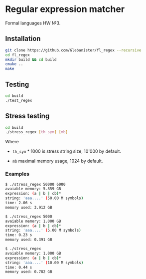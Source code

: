 # Regular expression matcher

Formal languages HW №3.

## Installation

```bash
git clone https://github.com/Glebanister/fl_regex --recursive
cd fl_regex
mkdir build && cd build
cmake ..
make
```

## Testing

```bash
cd build
./test_regex
```

## Stress testing

```bash
cd build
./stress_regex [th_sym] [mb]
```

Where

- `th_sym` * 1000 is stress string size, 10'000 by default.

- `mb` maximal memory usage, 1024 by default.

### Examples

```bash
$ ./stress_regex 50000 6000
avaiable memory: 5.859 GB
expression: (a | b | cb)*
string: 'aaa....' (50.00 M symbols)
time: 2.06 s
memory used: 3.912 GB

$ ./stress_regex 5000
avaiable memory: 1.000 GB
expression: (a | b | cb)*
string: 'aaa....' (5.00 M symbols)
time: 0.23 s
memory used: 0.391 GB

$ ./stress_regex
avaiable memory: 1.000 GB
expression: (a | b | cb)*
string: 'aaa....' (10.00 M symbols)
time: 0.44 s
memory used: 0.782 GB
```
